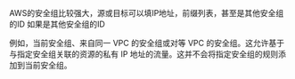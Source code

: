 AWS的安全组比较强大，源或目标可以填IP地址，前缀列表，甚至是其他安全组的ID
如果是其他安全组的ID

例如，当前安全组、来自同一 VPC 的安全组或对等 VPC 的安全组。这允许基于与指定安全组关联的资源的私有 IP 地址的流量。这并不会将指定安全组的规则添加到当前安全组。
